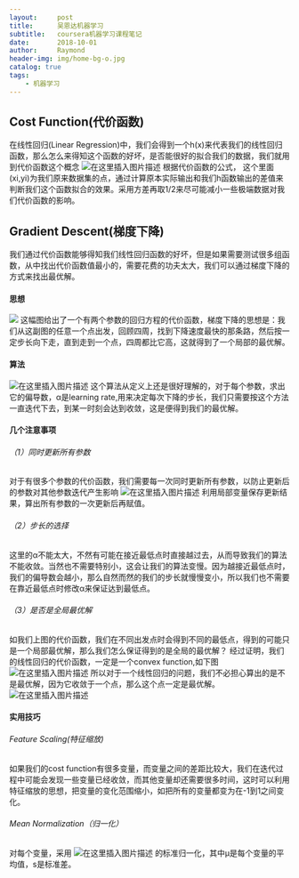 ```yaml
---
layout:     post
title:      吴恩达机器学习
subtitle:   coursera机器学习课程笔记
date:       2018-10-01
author:     Raymond
header-img: img/home-bg-o.jpg
catalog: true
tags:
    - 机器学习
---
```


## Cost Function(代价函数)
在线性回归(Linear Regression)中，我们会得到一个h(x)来代表我们的线性回归函数，那么怎么来得知这个函数的好坏，是否能很好的拟合我们的数据，我们就用到代价函数这个概念
![在这里插入图片描述](https://img-blog.csdnimg.cn/20190115111524704.png)
根据代价函数的公式，
这个里面(xi,yi)为我们原来数据集的点，通过计算原本实际输出和我们h函数输出的差值来判断我们这个函数拟合的效果。采用方差再取1/2来尽可能减小一些极端数据对我们代价函数的影响。

## Gradient Descent(梯度下降)
我们通过代价函数能够得知我们线性回归函数的好坏，但是如果需要测试很多组函数，从中找出代价函数值最小的，需要花费的功夫太大，我们可以通过梯度下降的方式来找出最优解。
#### 思想
![](https://img-blog.csdnimg.cn/20190115152809658.png?x-oss-process=image/watermark,type_ZmFuZ3poZW5naGVpdGk,shadow_10,text_aHR0cHM6Ly9ibG9nLmNzZG4ubmV0L3dlaXhpbl80Mjk3MDQ1Ng==,size_16,color_FFFFFF,t_70)
这幅图给出了一个有两个参数的回归方程的代价函数，梯度下降的思想是：我们从这副图的任意一个点出发，回顾四周，找到下降速度最快的那条路，然后按一定步长向下走，直到走到一个点，四周都比它高，这就得到了一个局部的最优解。
#### 算法
![在这里插入图片描述](https://img-blog.csdnimg.cn/20190115153428220.png)
这个算法从定义上还是很好理解的，对于每个参数，求出它的偏导数，α是learning rate,用来决定每次下降的步长，我们只需要按这个方法一直迭代下去，到某一时刻会达到收敛，这是便得到我们的最优解。
#### 几个注意事项
###### （1）同时更新所有参数
对于有很多个参数的代价函数，我们需要每一次同时更新所有参数，以防止更新后的参数对其他参数迭代产生影响
![在这里插入图片描述](https://img-blog.csdnimg.cn/20190115154155850.png)
利用局部变量保存更新结果，算出所有参数的一次更新后再赋值。
###### （2）步长的选择
这里的α不能太大，不然有可能在接近最低点时直接越过去，从而导致我们的算法不能收敛。当然也不需要特别小，这会让我们的算法变慢。因为越接近最低点时，我们的偏导数会越小，那么自然而然的我们的步长就慢慢变小，所以我们也不需要在靠近最低点时修改α来保证达到最低点。
###### （3）是否是全局最优解
如我们上图的代价函数，我们在不同出发点时会得到不同的最低点，得到的可能只是一个局部最优解，那么我们怎么保证得到的是全局的最优解？
经过证明，我们的线性回归的代价函数，一定是一个convex function,如下图
![在这里插入图片描述](https://img-blog.csdnimg.cn/20190115155224499.png?x-oss-process=image/watermark,type_ZmFuZ3poZW5naGVpdGk,shadow_10,text_aHR0cHM6Ly9ibG9nLmNzZG4ubmV0L3dlaXhpbl80Mjk3MDQ1Ng==,size_16,color_FFFFFF,t_70)
所以对于一个线性回归的问题，我们不必担心算出的是不是最优解，因为它收敛于一个点，那么这个点一定是最优解。
![在这里插入图片描述](https://img-blog.csdnimg.cn/20190115111458743.png?x-oss-process=image/watermark,type_ZmFuZ3poZW5naGVpdGk,shadow_10,text_aHR0cHM6Ly9ibG9nLmNzZG4ubmV0L3dlaXhpbl80Mjk3MDQ1Ng==,size_16,color_FFFFFF,t_70)
#### 实用技巧
###### Feature Scaling(特征缩放)
如果我们的cost function有很多变量，而变量之间的差距比较大，我们在迭代过程中可能会发现一些变量已经收敛，而其他变量却还需要很多时间，这时可以利用特征缩放的思想，把变量的变化范围缩小，如把所有的变量都变为在-1到1之间变化。
###### Mean Normalization（归一化）
对每个变量，采用
![在这里插入图片描述](https://img-blog.csdnimg.cn/20190115211835258.png)
的标准归一化，其中μ是每个变量的平均值，s是标准差。
